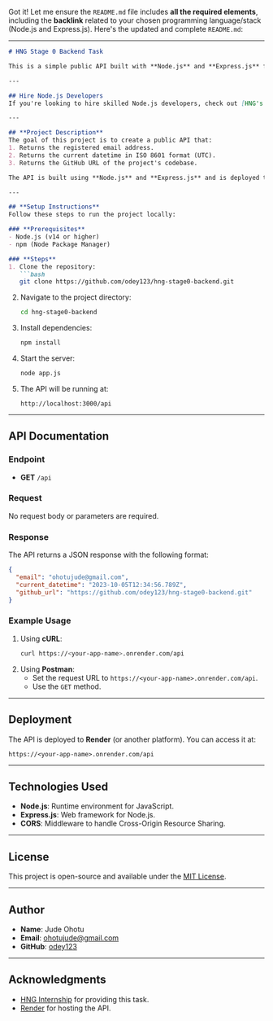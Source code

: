 Got it! Let me ensure the `README.md` file includes **all the required elements**, including the **backlink** related to your chosen programming language/stack (Node.js and Express.js). Here's the updated and complete `README.md`:

---

```markdown
# HNG Stage 0 Backend Task

This is a simple public API built with **Node.js** and **Express.js** for the HNG Stage 0 task. The API returns basic information in JSON format, including the registered email address, current datetime, and GitHub repository URL.

--- 

## Hire Node.js Developers
If you're looking to hire skilled Node.js developers, check out [HNG's Node.js developers](https://hng.tech/hire/nodejs-developers).

---

## **Project Description**
The goal of this project is to create a public API that:
1. Returns the registered email address.
2. Returns the current datetime in ISO 8601 format (UTC).
3. Returns the GitHub URL of the project's codebase.

The API is built using **Node.js** and **Express.js** and is deployed to a publicly accessible endpoint.

---

## **Setup Instructions**
Follow these steps to run the project locally:

### **Prerequisites**
- Node.js (v14 or higher)
- npm (Node Package Manager)

### **Steps**
1. Clone the repository:
   ```bash
   git clone https://github.com/odey123/hng-stage0-backend.git
   ```
2. Navigate to the project directory:
   ```bash
   cd hng-stage0-backend
   ```
3. Install dependencies:
   ```bash
   npm install
   ```
4. Start the server:
   ```bash
   node app.js
   ```
5. The API will be running at:
   ```
   http://localhost:3000/api
   ```

---

## **API Documentation**

### **Endpoint**
- **GET** `/api`

### **Request**
No request body or parameters are required.

### **Response**
The API returns a JSON response with the following format:
```json
{
  "email": "ohotujude@gmail.com",
  "current_datetime": "2023-10-05T12:34:56.789Z",
  "github_url": "https://github.com/odey123/hng-stage0-backend.git"
}
```

### **Example Usage**
1. Using **cURL**:
   ```bash
   curl https://<your-app-name>.onrender.com/api
   ```
2. Using **Postman**:
   - Set the request URL to `https://<your-app-name>.onrender.com/api`.
   - Use the `GET` method.

---

## **Deployment**
The API is deployed to **Render** (or another platform). You can access it at:
```
https://<your-app-name>.onrender.com/api
```

---

## **Technologies Used**
- **Node.js**: Runtime environment for JavaScript.
- **Express.js**: Web framework for Node.js.
- **CORS**: Middleware to handle Cross-Origin Resource Sharing.

---

## **License**
This project is open-source and available under the [MIT License](LICENSE).

---

## **Author**
- **Name**: Jude Ohotu
- **Email**: ohotujude@gmail.com
- **GitHub**: [odey123](https://github.com/odey123)

---

## **Acknowledgments**
- [HNG Internship](https://hng.tech/) for providing this task.
- [Render](https://render.com/) for hosting the API.

